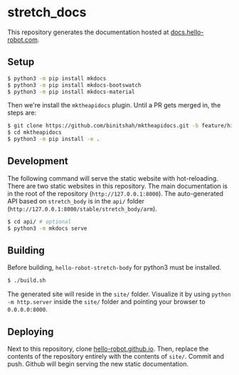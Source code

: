 # stretch_docs

This repository generates the documentation hosted at [docs.hello-robot.com](docs.hello-robot.com).

## Setup

```bash
$ python3 -m pip install mkdocs
$ python3 -m pip install mkdocs-bootswatch
$ python3 -m pip install mkdocs-material
```

Then we're install the `mktheapidocs` plugin. Until a PR gets merged in, the steps are:

```bash
$ git clone https://github.com/binitshah/mktheapidocs.git -b feature/hidden_submodules
$ cd mktheapidocs
$ python3 -m pip install -e .
```

## Development

The following command will serve the static website with hot-reloading. There are two static websites in this repository. The main documentation is in the root of the repository (`http://127.0.0.1:8000`). The auto-generated API based on `stretch_body` is in the `api/` folder (`http://127.0.0.1:8000/stable/stretch_body/arm`).

```bash
$ cd api/ # optional
$ python3 -m mkdocs serve
```

## Building

Before building, `hello-robot-stretch-body` for python3 must be installed.

```bash
$ ./build.sh
```

The generated site will reside in the `site/` folder. Visualize it by using `python -m http.server` inside the `site/` folder and pointing your browser to `0.0.0.0:8000`.

## Deploying

Next to this repository, clone [hello-robot.github.io](https://github.com/hello-robot/hello-robot.github.io). Then, replace the contents of the repository entirely with the contents of `site/`. Commit and push. Github will begin serving the new static documentation.

